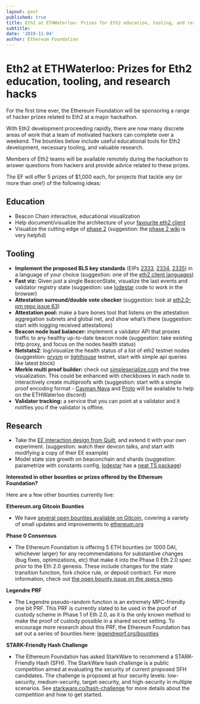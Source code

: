 ```yaml
---
layout: post
published: true
title: Eth2 at ETHWaterloo: Prizes for Eth2 education, tooling, and research
subtitle: 
date: '2019-11-04'
author: Ethereum Foundation
---
```


# Eth2 at ETHWaterloo: Prizes for Eth2 education, tooling, and research hacks

For the first time ever, the Ethereum Foundation will be sponsoring a range of hacker prizes related to Eth2 at a major hackathon.

With Eth2 development proceeding rapidly, there are now many discrete areas of work that a team of motivated hackers can complete over a weekend. The bounties below include useful educational tools for Eth2 development, necessary tooling, and valuable research.

Members of Eth2 teams will be available remotely during the hackathon to answer questions from hackers and provide advice related to these prizes. 

The EF will offer 5 prizes of $1,000 each, for projects that tackle any (or more than one!) of  the following ideas:


## Education
- Beacon Chain interactive, educational visualization
- Help document/visualize the architecture of your [favourite eth2 client](https://eth.wiki/en/eth2/clients)
- Visualize the cutting edge of [phase 2](https://docs.ethhub.io/ethereum-roadmap/ethereum-2.0/eth-2.0-phases/) (suggestion: the [phase 2 wiki](https://hackmd.io/UzysWse1Th240HELswKqVA?view) is very helpful)


## **Tooling**
- **Implement the proposed BLS key standards** (EIPs [2333](https://github.com/ethereum/EIPs/pull/2333), [2334](https://github.com/ethereum/EIPs/pull/2334), [2335](https://github.com/ethereum/EIPs/pull/2335)) in a language of your choice (suggestion: one of the [eth2 client languages](https://eth.wiki/en/eth2/clients))
- **Fast viz:** Given just a single BeaconState, visualize the last events and validator registry state (suggestion: use [lodestar](https://github.com/ChainSafe/lodestar) code to work in the browser)
- **Attestation surround/double vote checker** (suggestion: look at [eth2.0-pm repo issue 63](https://github.com/ethereum/eth2.0-pm/issues/63))
- **Attestation pool:** make a bare bones tool that listens on the attestation aggregation subnets and global net, and show what’s there (suggestion: start with logging received attestations)
- **Beacon node load balancer:** implement a validator API that proxies traffic to any healthy up-to-date beacon node (suggestion: take existing http proxy, and focus on the nodes health status)
- **Netstats2**: log/visualize the health status of a list of eth2 testnet nodes (suggestion: [prysm](https://github.com/prysmaticlabs/prysm) or [lighthouse](https://github.com/sigp/lighthouse) testnet, start with simple api queries like latest block)
- **Merkle multi proof builder:** check out [simpleserialize.com](http://simpleserialize.com/) and the tree visualization. This could be enhanced with checkboxes in each node to interactively create multiproofs with (suggestion: start with a simple proof encoding format - [Cayman Nava](https://twitter.com/caymannan) and [Proto](https://twitter.com/protolambda?lang=en) will be available to help on the ETHWaterloo discord)
- **Validator tracking:** a service that you can point at a validator and it notifies you if the validator is offline.


## **Research**
- Take the [EE interaction design from Quilt](https://github.com/ConsenSys/sheth), and extend it with your own experiment. (suggestion: watch their devcon talks, and start with modifying a copy of their EE example)
- Model state size growth on beaconchain and shards (suggestion: parametrize with constants config, [lodestar](https://github.com/ChainSafe/lodestar) has a [neat TS package](https://github.com/ChainSafe/lodestar/tree/master/packages/eth2.0-config))


**Interested in other bounties or prizes offered by the Ethereum Foundation?** 

Here are a few other bounties currently live:

**Ethereum.org Gitcoin Bounties**

- We have [several open bounties available on Gitcoin](https://gitcoin.co/hackathon/web3-world), covering a variety of small updates and improvements to [ethereum.org](http://ethereum.org)

**Phase 0 Consensus**

- The Ethereum Foundation is offering 5 ETH bounties (or 1000 DAI, whichever larger) for any recommendations for substantive changes (bug fixes, optimizations, etc) that make it into the Phase 0 Eth 2.0 spec prior to the Eth 2.0 genesis. These include changes for the state transition function, fork choice rule, or deposit contract. For more information, check out [the open bounty issue on the specs repo](https://github.com/ethereum/eth2.0-specs/issues/1345).

**Legendre PRF**

- The Legendre pseudo-random function is an extremely MPC-friendly one bit PRF. This PRF is currently slated to be used in the proof of custody scheme in Phase 1 of Eth 2.0, as it is the only known method to make the proof of custody possible in a shared secret setting. To encourage more research about this PRF, the Ethereum Foundation has set out a series of bounties here: [legendreprf.org/bounties](https://legendreprf.org/bounties)

**STARK-Friendly Hash Challenge**

- The Ethereum Foundation has asked StarkWare to recommend a STARK-Friendly Hash (SFH). The StarkWare hash challenge is a public competition aimed at evaluating the security of current proposed SFH candidates. The challenge is proposed at four security levels: low-security, medium-security, target-security, and high-security in multiple scenarios. See [starkware.co/hash-challenge](https://starkware.co/hash-challenge/) for more details about the competition and how to get started.

